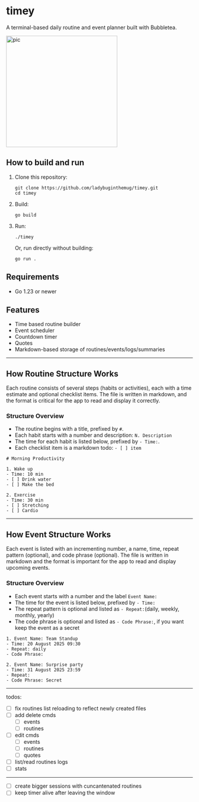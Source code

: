 # timey

A terminal-based daily routine and event planner built with Bubbletea. 

<img width="300" height="300" alt="pic" src="https://github.com/user-attachments/assets/050f2949-8e79-4700-b6f1-7972a2127382"/>

## How to build and run

1. Clone this repository:
    ```
    git clone https://github.com/ladybuginthemug/timey.git
    cd timey
    ```

2. Build:
    ```
    go build
    ```

3. Run:
    ```
    ./timey
    ```
    Or, run directly without building:
    ```
    go run .
    ```

## Requirements

- Go 1.23 or newer

## Features

- Time based routine builder
- Event scheduler
- Countdown timer 
- Quotes
- Markdown-based storage of routines/events/logs/summaries

---
## How Routine Structure Works

Each routine consists of several steps (habits or activities), each with a time estimate and optional checklist items. The file is written in markdown, and the format is critical for the app to read and display it correctly.

### Structure Overview

- The routine begins with a title, prefixed by `#`.
- Each habit starts with a number and description: `N. Description`
- The time for each habit is listed below, prefixed by `- Time:`.
- Each checklist item is a markdown todo: `- [ ] item`
  
```
# Morning Productivity

1. Wake up
- Time: 10 min
- [ ] Drink water
- [ ] Make the bed

2. Exercise
- Time: 30 min
- [ ] Stretching
- [ ] Cardio
```

---
## How Event Structure Works

Each event is listed with an incrementing number, a name, time, repeat pattern (optional), and code phrase (optional). The file is written in markdown and the format is important for the app to read and display upcoming events.

### Structure Overview

- Each event starts with a number and the label `Event Name:`
- The time for the event is listed below, prefixed by `- Time:`
- The repeat pattern is optional and listed as `- Repeat:`(daily, weekly, monthly, yearly)
- The code phrase is optional and listed as `- Code Phrase:`, if you want keep the event as a secret 


```
1. Event Name: Team Standup
- Time: 20 August 2025 09:30
- Repeat: daily
- Code Phrase: 

2. Event Name: Surprise party
- Time: 31 August 2025 23:59
- Repeat: 
- Code Phrase: Secret
```

---

todos:
- [ ] fix routines list reloading to reflect newly created files
- [ ] add delete cmds
    - [ ] events
    - [ ] routines
- [ ] edit cmds 
    - [ ] events
    - [ ] routines
    - [ ] quotes
- [ ] list/read routines logs   
- [ ] stats
---
- [ ] create bigger sessions with cuncantenated routines
- [ ] keep timer alive after leaving the window
